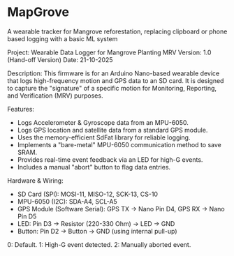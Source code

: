 # MapGrove
A wearable tracker for Mangrove reforestation, replacing clipboard or phone based logging with a basic ML system


Project: Wearable Data Logger for Mangrove Planting MRV
 Version: 1.0 (Hand-off Version)
 Date: 21-10-2025

Description:
 This firmware is for an Arduino Nano-based wearable device that logs high-frequency
 motion and GPS data to an SD card. It is designed to capture the "signature" of
 a specific motion for Monitoring, Reporting, and Verification (MRV) purposes.

Features:
 - Logs Accelerometer & Gyroscope data from an MPU-6050.
 - Logs GPS location and satellite data from a standard GPS module.
 - Uses the memory-efficient SdFat library for reliable logging.
 - Implements a "bare-metal" MPU-6050 communication method to save SRAM.
 - Provides real-time event feedback via an LED for high-G events.
 - Includes a manual "abort" button to flag data entries.

Hardware & Wiring:
 - SD Card (SPI): MOSI-11, MISO-12, SCK-13, CS-10
 - MPU-6050 (I2C): SDA-A4, SCL-A5
 - GPS Module (Software Serial): GPS TX -> Nano Pin D4, GPS RX -> Nano Pin D5
 - LED: Pin D3 -> Resistor (220-330 Ohm) -> LED -> GND
 - Button: Pin D2 -> Button -> GND (using internal pull-up)


0: Default. 1: High-G event detected. 2: Manually aborted event.
